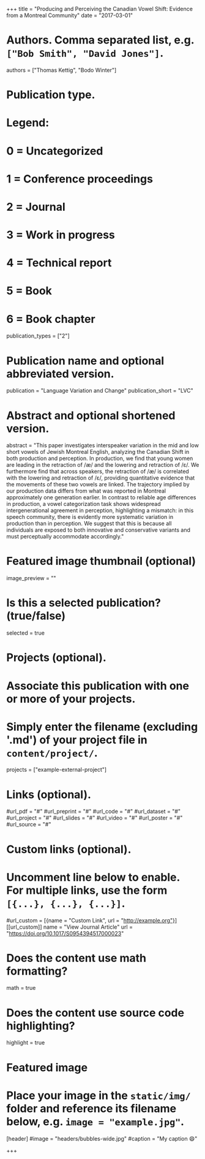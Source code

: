 +++
title = "Producing and Perceiving the Canadian Vowel Shift: Evidence from a Montreal Community"
date = "2017-03-01"

# Authors. Comma separated list, e.g. `["Bob Smith", "David Jones"]`.
authors = ["Thomas Kettig", "Bodo Winter"]

# Publication type.
# Legend:
# 0 = Uncategorized
# 1 = Conference proceedings
# 2 = Journal
# 3 = Work in progress
# 4 = Technical report
# 5 = Book
# 6 = Book chapter
publication_types = ["2"]

# Publication name and optional abbreviated version.
publication = "Language Variation and Change"
publication_short = "LVC"

# Abstract and optional shortened version.
abstract = "This paper investigates interspeaker variation in the mid and low short vowels of Jewish Montreal English, analyzing the Canadian Shift in both production and perception. In production, we find that young women are leading in the retraction of /æ/ and the lowering and retraction of /ε/. We furthermore find that across speakers, the retraction of /æ/ is correlated with the lowering and retraction of /ε/, providing quantitative evidence that the movements of these two vowels are linked. The trajectory implied by our production data differs from what was reported in Montreal approximately one generation earlier. In contrast to reliable age differences in production, a vowel categorization task shows widespread intergenerational agreement in perception, highlighting a mismatch: in this speech community, there is evidently more systematic variation in production than in perception. We suggest that this is because all individuals are exposed to both innovative and conservative variants and must perceptually accommodate accordingly."

# Featured image thumbnail (optional)
image_preview = ""

# Is this a selected publication? (true/false)
selected = true

# Projects (optional).
#   Associate this publication with one or more of your projects.
#   Simply enter the filename (excluding '.md') of your project file in `content/project/`.
projects = ["example-external-project"]

# Links (optional).
#url_pdf = "#"
#url_preprint = "#"
#url_code = "#"
#url_dataset = "#"
#url_project = "#"
#url_slides = "#"
#url_video = "#"
#url_poster = "#"
#url_source = "#"

# Custom links (optional).
#   Uncomment line below to enable. For multiple links, use the form `[{...}, {...}, {...}]`.
#url_custom = [{name = "Custom Link", url = "http://example.org"}]
[[url_custom]]
name = "View Journal Article"
url = "https://doi.org/10.1017/S0954394517000023"

# Does the content use math formatting?
math = true

# Does the content use source code highlighting?
highlight = true

# Featured image
# Place your image in the `static/img/` folder and reference its filename below, e.g. `image = "example.jpg"`.
[header]
#image = "headers/bubbles-wide.jpg"
#caption = "My caption :smile:"

+++